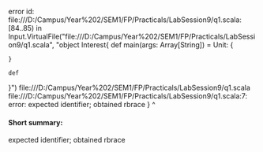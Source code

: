 error id: file:///D:/Campus/Year%202/SEM1/FP/Practicals/LabSession9/q1.scala:[84..85) in Input.VirtualFile("file:///D:/Campus/Year%202/SEM1/FP/Practicals/LabSession9/q1.scala", "object Interest{
    def main(args: Array[String]) = Unit: {

    }

    def 
}")
file:///D:/Campus/Year%202/SEM1/FP/Practicals/LabSession9/q1.scala
file:///D:/Campus/Year%202/SEM1/FP/Practicals/LabSession9/q1.scala:7: error: expected identifier; obtained rbrace
}
^
#### Short summary: 

expected identifier; obtained rbrace